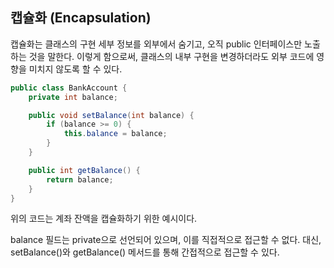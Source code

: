 ## 캡슐화 (Encapsulation)

캡슐화는 클래스의 구현 세부 정보를 외부에서 숨기고, 오직 public 인터페이스만 노출하는 것을 말한다. 이렇게 함으로써, 클래스의 내부 구현을 변경하더라도 외부 코드에 영향을 미치지 않도록 할 수 있다.

```java
public class BankAccount {
    private int balance;

    public void setBalance(int balance) {
        if (balance >= 0) {
            this.balance = balance;
        }
    }

    public int getBalance() {
        return balance;
    }
}

```

위의 코드는 계좌 잔액을 캡슐화하기 위한 예시이다.

balance 필드는 private으로 선언되어 있으며, 이를 직접적으로 접근할 수 없다. 대신, setBalance()와 getBalance() 메서드를 통해 간접적으로 접근할 수 있다.